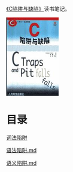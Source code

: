 [《C陷阱与缺陷》](https://book.douban.com/subject/1102097/)读书笔记。

![](img/cover.jpg)

# 目录

[词法陷阱](词法陷阱.md)

[语法陷阱.md](语法陷阱.md)

[语义陷阱.md](语义陷阱.md)
